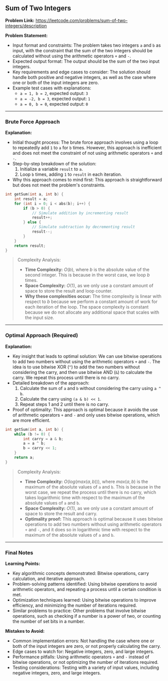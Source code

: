 ## Sum of Two Integers
**Problem Link:** https://leetcode.com/problems/sum-of-two-integers/description

**Problem Statement:**
- Input format and constraints: The problem takes two integers `a` and `b` as input, with the constraint that the sum of the two integers should be calculated without using the arithmetic operators `+` and `-`.
- Expected output format: The output should be the sum of the two input integers.
- Key requirements and edge cases to consider: The solution should handle both positive and negative integers, as well as the case where one or both of the input integers are zero.
- Example test cases with explanations:
  - `a = 1, b = 2`, expected output: `3`
  - `a = -2, b = 3`, expected output: `1`
  - `a = 0, b = 0`, expected output: `0`

---

### Brute Force Approach

**Explanation:**
- Initial thought process: The brute force approach involves using a loop to repeatedly add `1` to `a` for `b` times. However, this approach is inefficient and does not meet the constraint of not using arithmetic operators `+` and `-`.
- Step-by-step breakdown of the solution:
  1. Initialize a variable `result` to `a`.
  2. Loop `b` times, adding `1` to `result` in each iteration.
- Why this approach comes to mind first: This approach is straightforward but does not meet the problem's constraints.

```cpp
int getSum(int a, int b) {
    int result = a;
    for (int i = 0; i < abs(b); i++) {
        if (b > 0) {
            // Simulate addition by incrementing result
            result++;
        } else {
            // Simulate subtraction by decrementing result
            result--;
        }
    }
    return result;
}
```

> Complexity Analysis:
> - **Time Complexity:** $O(b)$, where $b$ is the absolute value of the second integer. This is because in the worst case, we loop $b$ times.
> - **Space Complexity:** $O(1)$, as we only use a constant amount of space to store the result and loop counter.
> - **Why these complexities occur:** The time complexity is linear with respect to $b$ because we perform a constant amount of work for each iteration of the loop. The space complexity is constant because we do not allocate any additional space that scales with the input size.

---

### Optimal Approach (Required)

**Explanation:**
- Key insight that leads to optimal solution: We can use bitwise operations to add two numbers without using the arithmetic operators `+` and `-`. The idea is to use bitwise XOR (`^`) to add the two numbers without considering the carry, and then use bitwise AND (`&`) to calculate the carry. We repeat this process until there is no carry.
- Detailed breakdown of the approach:
  1. Calculate the sum of `a` and `b` without considering the carry using `a ^ b`.
  2. Calculate the carry using `(a & b) << 1`.
  3. Repeat steps 1 and 2 until there is no carry.
- Proof of optimality: This approach is optimal because it avoids the use of arithmetic operators `+` and `-` and only uses bitwise operations, which are more efficient.

```cpp
int getSum(int a, int b) {
    while (b != 0) {
        int carry = a & b;
        a = a ^ b;
        b = carry << 1;
    }
    return a;
}
```

> Complexity Analysis:
> - **Time Complexity:** $O(log(max(a, b)))$, where $max(a, b)$ is the maximum of the absolute values of `a` and `b`. This is because in the worst case, we repeat the process until there is no carry, which takes logarithmic time with respect to the maximum of the absolute values of `a` and `b`.
> - **Space Complexity:** $O(1)$, as we only use a constant amount of space to store the result and carry.
> - **Optimality proof:** This approach is optimal because it uses bitwise operations to add two numbers without using arithmetic operators `+` and `-`, and it does so in logarithmic time with respect to the maximum of the absolute values of `a` and `b`.

---

### Final Notes

**Learning Points:**
- Key algorithmic concepts demonstrated: Bitwise operations, carry calculation, and iterative approach.
- Problem-solving patterns identified: Using bitwise operations to avoid arithmetic operators, and repeating a process until a certain condition is met.
- Optimization techniques learned: Using bitwise operations to improve efficiency, and minimizing the number of iterations required.
- Similar problems to practice: Other problems that involve bitwise operations, such as checking if a number is a power of two, or counting the number of set bits in a number.

**Mistakes to Avoid:**
- Common implementation errors: Not handling the case where one or both of the input integers are zero, or not properly calculating the carry.
- Edge cases to watch for: Negative integers, zero, and large integers.
- Performance pitfalls: Using arithmetic operators `+` and `-` instead of bitwise operations, or not optimizing the number of iterations required.
- Testing considerations: Testing with a variety of input values, including negative integers, zero, and large integers.
